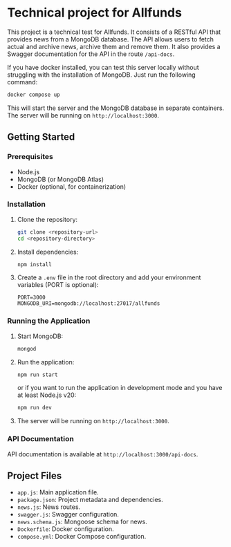 # Technical project for Allfunds

This project is a technical test for Allfunds. It consists of a RESTful API that provides news from a MongoDB database. The API allows users to fetch actual and archive news, archive them and remove them. It also provides a Swagger documentation for the API in the route `/api-docs`.

If you have docker installed, you can test this server locally without struggling with the installation of MongoDB. Just run the following command:

```sh
docker compose up
```

This will start the server and the MongoDB database in separate containers. The server will be running on `http://localhost:3000`.

## Getting Started

### Prerequisites

- Node.js
- MongoDB (or MongoDB Atlas)
- Docker (optional, for containerization)

### Installation

1. Clone the repository:

   ```sh
   git clone <repository-url>
   cd <repository-directory>
   ```

2. Install dependencies:

   ```sh
   npm install
   ```

3. Create a `.env` file in the root directory and add your environment variables (PORT is optional):
   ```env
   PORT=3000
   MONGODB_URI=mongodb://localhost:27017/allfunds
   ```

### Running the Application

1. Start MongoDB:

   ```sh
   mongod
   ```

2. Run the application:

   ```sh
   npm run start
   ```

   or if you want to run the application in development mode and you have at least Node.js v20:

   ```sh
   npm run dev
   ```

3. The server will be running on `http://localhost:3000`.

### API Documentation

API documentation is available at `http://localhost:3000/api-docs`.

## Project Files

- `app.js`: Main application file.
- `package.json`: Project metadata and dependencies.
- `news.js`: News routes.
- `swagger.js`: Swagger configuration.
- `news.schema.js`: Mongoose schema for news.
- `Dockerfile`: Docker configuration.
- `compose.yml`: Docker Compose configuration.
